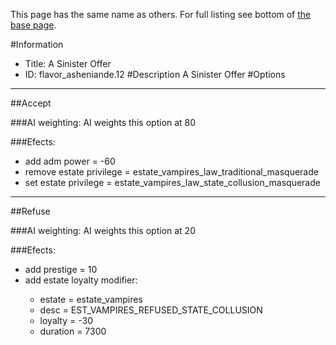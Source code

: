 This page has the same name as others. For full listing see bottom of [the base page](a_sinister_offer.md).

#Information
 - Title: A Sinister Offer
 - ID: flavor_asheniande.12
#Description
A Sinister Offer
#Options

___
##Accept

###AI weighting:
AI weights this option at 80


###Efects:<ul><li>add adm power = -60</li><li>remove estate privilege = estate_vampires_law_traditional_masquerade</li><li>set estate privilege = estate_vampires_law_state_collusion_masquerade</li></ul>

___
##Refuse

###AI weighting:
AI weights this option at 20


###Efects:<ul><li>add prestige = 10</li><li>add estate loyalty modifier:</li><ul><li>estate = estate_vampires</li><li>desc = EST_VAMPIRES_REFUSED_STATE_COLLUSION</li><li>loyalty = -30</li><li>duration = 7300</li></ul></ul>
